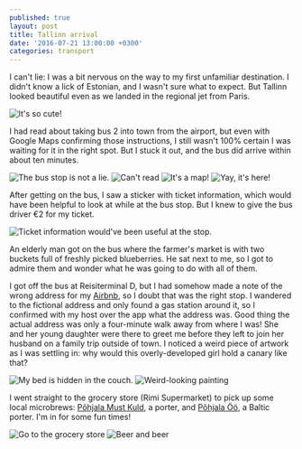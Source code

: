 ```yaml
---
published: true
layout: post
title: Tallinn arrival
date: '2016-07-21 13:00:00 +0300'
categories: transport
---
```

I can't lie: I was a bit nervous on the way to my first unfamiliar destination. I didn't know a lick of Estonian, and I wasn't sure what to expect. But Tallinn looked beautiful even as we landed in the regional jet from Paris.

<!--more-->

![It's so cute!]({{site.baseurl}}/images/2016/07/21/tallinn-arrival/landing.jpeg)

I had read about taking bus 2 into town from the airport, but even with Google Maps confirming those instructions, I still wasn't 100% certain I was waiting for it in the right spot. But I stuck it out, and the bus did arrive within about ten minutes.

![The bus stop is not a lie.]({{site.baseurl}}/images/2016/07/21/tallinn-arrival/bus-stop.jpeg)
![Can't read]({{site.baseurl}}/images/2016/07/21/tallinn-arrival/bus-times.jpeg)
![It's a map!]({{site.baseurl}}/images/2016/07/21/tallinn-arrival/bus-map.jpeg)
![Yay, it's here!]({{site.baseurl}}/images/2016/07/21/tallinn-arrival/bus-arrives.jpeg)

After getting on the bus, I saw a sticker with ticket information, which would have been helpful to look at while at the bus stop. But I knew to give the bus driver €2 for my ticket.

![Ticket information would've been useful at the stop.]({{site.baseurl}}/images/2016/07/21/tallinn-arrival/bus-tickets.jpeg)

An elderly man got on the bus where the farmer's market is with two buckets full of freshly picked blueberries. He sat next to me, so I got to admire them and wonder what he was going to do with all of them.

I got off the bus at Reisiterminal D, but I had somehow made a note of the wrong address for my [Airbnb](https://www.airbnb.com), so I doubt that was the right stop. I wandered to the fictional address and only found a gas station around it, so I confirmed with my host over the app what the address was. Good thing the actual address was only a four-minute walk away from where I was! She and her young daughter were there to greet me before they left to join her husband on a family trip outside of town. I noticed a weird piece of artwork as I was settling in: why would this overly-developed girl hold a canary like that?

![My bed is hidden in the couch.]({{site.baseurl}}/images/2016/07/21/tallinn-arrival/airbnb-room.jpeg)
![Weird-looking painting]({{site.baseurl}}/images/2016/07/21/tallinn-arrival/airbnb-art.jpeg)

I went straight to the grocery store (Rimi Supermarket) to pick up some local microbrews: [Põhjala Must Kuld](http://www.ratebeer.com/beer/pohjala-must-kuld/272686/), a porter, and [Põhjala Öö](http://www.ratebeer.com/beer/pohjala-oo/298025/), a Baltic porter. I'm in for some fun times!

![Go to the grocery store]({{site.baseurl}}/images/2016/07/21/tallinn-arrival/rimi-supermarket.jpeg)
![Beer and beer]({{site.baseurl}}/images/2016/07/21/tallinn-arrival/pohjala-beer.jpeg)
